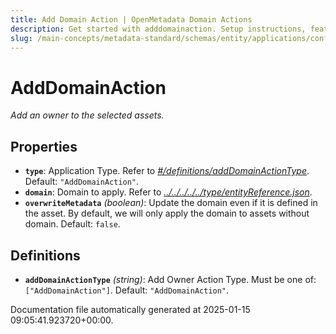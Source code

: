```yaml
---
title: Add Domain Action | OpenMetadata Domain Actions
description: Get started with adddomainaction. Setup instructions, features, and configuration details inside.
slug: /main-concepts/metadata-standard/schemas/entity/applications/configuration/external/automator/adddomainaction
---
```


# AddDomainAction

*Add an owner to the selected assets.*

## Properties

- **`type`**: Application Type. Refer to *[#/definitions/addDomainActionType](#definitions/addDomainActionType)*. Default: `"AddDomainAction"`.
- **`domain`**: Domain to apply. Refer to *[../../../../../type/entityReference.json](#/../../../../type/entityReference.json)*.
- **`overwriteMetadata`** *(boolean)*: Update the domain even if it is defined in the asset. By default, we will only apply the domain to assets without domain. Default: `false`.
## Definitions

- **`addDomainActionType`** *(string)*: Add Owner Action Type. Must be one of: `["AddDomainAction"]`. Default: `"AddDomainAction"`.


Documentation file automatically generated at 2025-01-15 09:05:41.923720+00:00.
